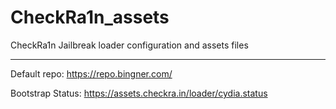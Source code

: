 # CheckRa1n_assets
CheckRa1n Jailbreak loader configuration and assets files



-------------------------------------------------------------------------------------------------------------------------


Default repo: https://repo.bingner.com/

Bootstrap Status: https://assets.checkra.in/loader/cydia.status
